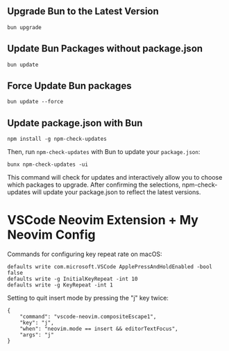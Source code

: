 ## **Upgrade Bun to the Latest Version**

```
bun upgrade
```

## **Update Bun Packages without package.json**

```
bun update
```

## **Force Update Bun packages**

```
bun update --force
```

## **Update package.json with Bun**

```
npm install -g npm-check-updates
```

Then, run `npm-check-updates` with Bun to update your `package.json`:

```
bunx npm-check-updates -ui
```

This command will check for updates and interactively allow you to choose which packages to upgrade. After confirming the selections, npm-check-updates will update your package.json to reflect the latest versions.

# **VSCode Neovim Extension + My Neovim Config**

Commands for configuring key repeat rate on macOS:

```
defaults write com.microsoft.VSCode ApplePressAndHoldEnabled -bool false
defaults write -g InitialKeyRepeat -int 10
defaults write -g KeyRepeat -int 1
```

Setting to quit insert mode by pressing the "j" key twice:

```
{
    "command": "vscode-neovim.compositeEscape1",
    "key": "j",
    "when": "neovim.mode == insert && editorTextFocus",
    "args": "j"
}
```
